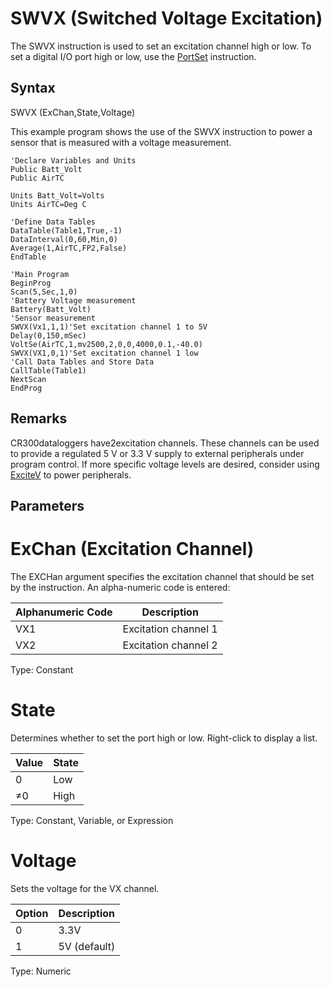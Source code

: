 # SWVX (Switched Voltage Excitation)

The SWVX instruction is used to set an excitation channel high or low. To set a digital I/O port high or low, use the [PortSet](portset.md) instruction.

## Syntax

SWVX (ExChan,State,Voltage)

This example program shows the use of the SWVX instruction to power a sensor that is measured with a voltage measurement.

```
'Declare Variables and Units
Public Batt_Volt
Public AirTC

Units Batt_Volt=Volts
Units AirTC=Deg C

'Define Data Tables
DataTable(Table1,True,-1)
DataInterval(0,60,Min,0)
Average(1,AirTC,FP2,False)
EndTable

'Main Program
BeginProg
Scan(5,Sec,1,0)
'Battery Voltage measurement
Battery(Batt_Volt)
'Sensor measurement
SWVX(Vx1,1,1)'Set excitation channel 1 to 5V
Delay(0,150,mSec)
VoltSe(AirTC,1,mv2500,2,0,0,4000,0.1,-40.0)
SWVX(VX1,0,1)'Set excitation channel 1 low
'Call Data Tables and Store Data
CallTable(Table1)
NextScan
EndProg
```

## Remarks

CR300dataloggers have2excitation channels. These channels can be used to provide a regulated 5 V or 3.3 V supply to external peripherals under program control. If more specific voltage levels are desired, consider using [ExciteV](excitev.md) to power peripherals.

## Parameters

# ExChan (Excitation Channel)

The EXCHan argument specifies the excitation channel that should be set by the instruction. An alpha-numeric code is entered:

| Alphanumeric Code | Description          |
| ----------------- | -------------------- |
| VX1               | Excitation channel 1 |
| VX2               | Excitation channel 2 |

Type: Constant

# State

Determines whether to set the port high or low. Right-click to display a list.

| Value | State |
| ----- | ----- |
| 0     | Low   |
| ≠0    | High  |

Type: Constant, Variable, or Expression

# Voltage

Sets the voltage for the VX channel.

| Option | Description  |
| ------ | ------------ |
| 0      | 3.3V         |
| 1      | 5V (default) |

Type: Numeric

